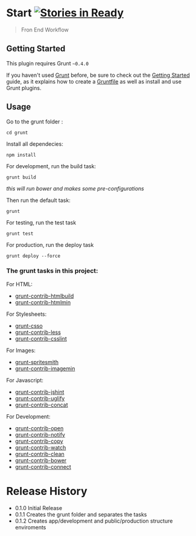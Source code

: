 # Start [![Stories in Ready](https://badge.waffle.io/gabrihellmateus/start.png?label=Ready)](https://waffle.io/gabrihellmateus/start)

> Fron End Workflow

## Getting Started
This plugin requires Grunt `~0.4.0`

If you haven't used [Grunt](http://gruntjs.com/) before, be sure to check out the [Getting Started](http://gruntjs.com/getting-started) guide, as it explains how to create a [Gruntfile](http://gruntjs.com/sample-gruntfile) as well as install and use Grunt plugins.


## Usage
Go to the grunt folder :

```
cd grunt
```
Install all dependecies:

```
npm install
```
For development, run the build task:

```
grunt build
```
*this will run bower and makes some pre-configurations*

Then run the default task:

```
grunt
```

For testing, run the test task
```
grunt test
```

For production, run the deploy task
```
grunt deploy --force
```

### The grunt tasks in this project:

For HTML:

   * [grunt-contrib-htmlbuild](https://github.com/spatools/grunt-html-build)
   * [grunt-contrib-htmlmin](https://github.com/gruntjs/grunt-contrib-htmlmin)

For Stylesheets:

   * [grunt-csso](https://github.com/t32k/grunt-csso)
   * [grunt-contrib-less](https://github.com/gruntjs/grunt-contrib-less)
   * [grunt-contrib-csslint](https://github.com/gruntjs/grunt-contrib-csslint)

For Images:

   * [grunt-spritesmith](https://github.com/Ensighten/grunt-spritesmith)
   * [grunt-contrib-imagemin](https://github.com/gruntjs/grunt-contrib-imagemin)

For Javascript:

   * [grunt-contrib-jshint](https://github.com/gruntjs/grunt-contrib-jshint)
   * [grunt-contrib-uglify](https://github.com/gruntjs/grunt-contrib-uglify)
   * [grunt-contrib-concat](https://github.com/gruntjs/grunt-contrib-concat)

For Development:

   * [grunt-contrib-open](https://github.com/jsoverson/grunt-open)
   * [grunt-contrib-notify](https://github.com/dylang/grunt-notify)
   * [grunt-contrib-copy](https://github.com/gruntjs/grunt-contrib-copy)
   * [grunt-contrib-watch](https://github.com/gruntjs/grunt-contrib-watch)
   * [grunt-contrib-clean](https://github.com/gruntjs/grunt-contrib-clean)
   * [grunt-contrib-bower](https://github.com/yatskevich/grunt-bower-task)
   * [grunt-contrib-connect](https://github.com/gruntjs/grunt-contrib-connect)

# Release History
* 0.1.0 Initial Release
* 0.1.1 Creates the grunt folder and separates the tasks
* 0.1.2 Creates app/development and public/production structure enviroments
